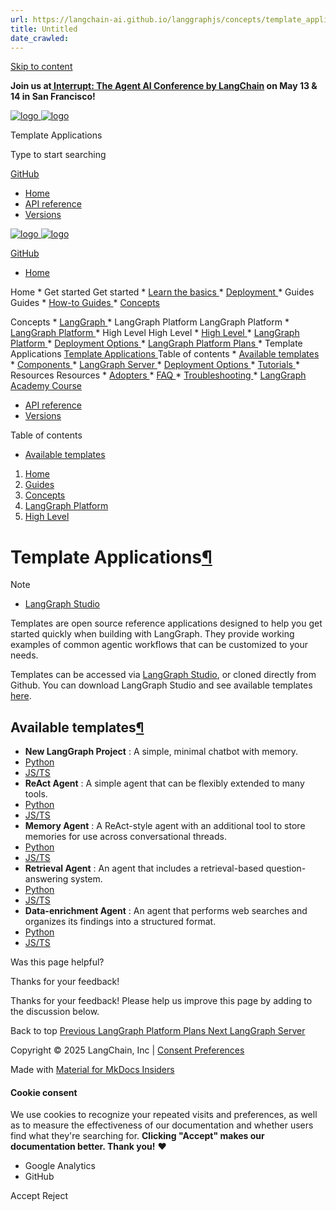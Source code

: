 ```yaml
---
url: https://langchain-ai.github.io/langgraphjs/concepts/template_applications/
title: Untitled
date_crawled: 
---
```


[ Skip to content ](https://langchain-ai.github.io/langgraphjs/concepts/template_applications/#template-applications)

**Join us at[ Interrupt: The Agent AI Conference by LangChain](https://interrupt.langchain.com/) on May 13 & 14 in San Francisco!**

[ ![logo](https://langchain-ai.github.io/langgraphjs/static/wordmark_dark.svg) ![logo](https://langchain-ai.github.io/langgraphjs/static/wordmark_light.svg) ](https://langchain-ai.github.io/langgraphjs/)

Template Applications 

[ ](https://langchain-ai.github.io/langgraphjs/concepts/template_applications/?q= "Share")

Type to start searching

[ GitHub  ](https://github.com/langchain-ai/langgraphjs "Go to repository")

  * [ Home ](https://langchain-ai.github.io/langgraphjs/)
  * [ API reference ](https://langchain-ai.github.io/langgraphjs/reference/)
  * [ Versions ](https://langchain-ai.github.io/langgraphjs/versions/)



[ ![logo](https://langchain-ai.github.io/langgraphjs/static/wordmark_dark.svg) ![logo](https://langchain-ai.github.io/langgraphjs/static/wordmark_light.svg) ](https://langchain-ai.github.io/langgraphjs/)

[ GitHub  ](https://github.com/langchain-ai/langgraphjs "Go to repository")

  * [ Home  ](https://langchain-ai.github.io/langgraphjs/)

Home 
    * Get started  Get started 
      * [ Learn the basics  ](https://langchain-ai.github.io/langgraphjs/tutorials/quickstart/)
      * [ Deployment  ](https://langchain-ai.github.io/langgraphjs/tutorials/deployment/)
    * Guides  Guides 
      * [ How-to Guides  ](https://langchain-ai.github.io/langgraphjs/how-tos/)
      * [ Concepts  ](https://langchain-ai.github.io/langgraphjs/concepts/)

Concepts 
        * [ LangGraph  ](https://langchain-ai.github.io/langgraphjs/concepts#langgraph)
        * LangGraph Platform  LangGraph Platform 
          * [ LangGraph Platform  ](https://langchain-ai.github.io/langgraphjs/concepts#langgraph-platform)
          * High Level  High Level 
            * [ High Level  ](https://langchain-ai.github.io/langgraphjs/concepts#high-level)
            * [ LangGraph Platform  ](https://langchain-ai.github.io/langgraphjs/concepts/langgraph_platform/)
            * [ Deployment Options  ](https://langchain-ai.github.io/langgraphjs/concepts/deployment_options/)
            * [ LangGraph Platform Plans  ](https://langchain-ai.github.io/langgraphjs/concepts/plans/)
            * Template Applications  [ Template Applications  ](https://langchain-ai.github.io/langgraphjs/concepts/template_applications/) Table of contents 
              * [ Available templates  ](https://langchain-ai.github.io/langgraphjs/concepts/template_applications/#available-templates)
          * [ Components  ](https://langchain-ai.github.io/langgraphjs/concepts#components)
          * [ LangGraph Server  ](https://langchain-ai.github.io/langgraphjs/concepts#langgraph-server)
          * [ Deployment Options  ](https://langchain-ai.github.io/langgraphjs/concepts#deployment-options)
      * [ Tutorials  ](https://langchain-ai.github.io/langgraphjs/tutorials/)
    * Resources  Resources 
      * [ Adopters  ](https://langchain-ai.github.io/langgraphjs/adopters/)
      * [ FAQ  ](https://langchain-ai.github.io/langgraphjs/concepts/faq/)
      * [ Troubleshooting  ](https://langchain-ai.github.io/langgraphjs/troubleshooting/errors/)
      * [ LangGraph Academy Course  ](https://academy.langchain.com/courses/intro-to-langgraph)
  * [ API reference  ](https://langchain-ai.github.io/langgraphjs/reference/)
  * [ Versions  ](https://langchain-ai.github.io/langgraphjs/versions/)



Table of contents 

  * [ Available templates  ](https://langchain-ai.github.io/langgraphjs/concepts/template_applications/#available-templates)



  1. [ Home  ](https://langchain-ai.github.io/langgraphjs/)
  2. [ Guides  ](https://langchain-ai.github.io/langgraphjs/how-tos/)
  3. [ Concepts  ](https://langchain-ai.github.io/langgraphjs/concepts/)
  4. [ LangGraph Platform  ](https://langchain-ai.github.io/langgraphjs/concepts#langgraph-platform)
  5. [ High Level  ](https://langchain-ai.github.io/langgraphjs/concepts#high-level)



# Template Applications[¶](https://langchain-ai.github.io/langgraphjs/concepts/template_applications/#template-applications "Permanent link")

Note

  * [LangGraph Studio](https://langchain-ai.github.io/langgraphjs/concepts/langgraph_studio/)



Templates are open source reference applications designed to help you get started quickly when building with LangGraph. They provide working examples of common agentic workflows that can be customized to your needs.

Templates can be accessed via [LangGraph Studio](https://langchain-ai.github.io/langgraphjs/concepts/langgraph_studio/), or cloned directly from Github. You can download LangGraph Studio and see available templates [here](https://studio.langchain.com/).

## Available templates[¶](https://langchain-ai.github.io/langgraphjs/concepts/template_applications/#available-templates "Permanent link")

  * **New LangGraph Project** : A simple, minimal chatbot with memory.
  * [Python](https://github.com/langchain-ai/new-langgraph-project)
  * [JS/TS](https://github.com/langchain-ai/new-langgraphjs-project)
  * **ReAct Agent** : A simple agent that can be flexibly extended to many tools.
  * [Python](https://github.com/langchain-ai/react-agent)
  * [JS/TS](https://github.com/langchain-ai/react-agent-js)
  * **Memory Agent** : A ReAct-style agent with an additional tool to store memories for use across conversational threads.
  * [Python](https://github.com/langchain-ai/memory-agent)
  * [JS/TS](https://github.com/langchain-ai/memory-agent-js)
  * **Retrieval Agent** : An agent that includes a retrieval-based question-answering system.
  * [Python](https://github.com/langchain-ai/retrieval-agent-template)
  * [JS/TS](https://github.com/langchain-ai/retrieval-agent-template-js)
  * **Data-enrichment Agent** : An agent that performs web searches and organizes its findings into a structured format.
  * [Python](https://github.com/langchain-ai/data-enrichment)
  * [JS/TS](https://github.com/langchain-ai/data-enrichment-js)

Was this page helpful? 

Thanks for your feedback! 

Thanks for your feedback! Please help us improve this page by adding to the discussion below. 

Back to top  [ Previous  LangGraph Platform Plans  ](https://langchain-ai.github.io/langgraphjs/concepts/plans/) [ Next  LangGraph Server  ](https://langchain-ai.github.io/langgraphjs/concepts/langgraph_server/)

Copyright © 2025 LangChain, Inc | [Consent Preferences](https://langchain-ai.github.io/langgraphjs/concepts/template_applications/#__consent)

Made with [ Material for MkDocs Insiders ](https://squidfunk.github.io/mkdocs-material/)

[ ](https://langchain-ai.github.io/langgraph/ "langchain-ai.github.io") [ ](https://github.com/langchain-ai/langgraphjs "github.com") [ ](https://twitter.com/LangChainAI "twitter.com")

#### Cookie consent

We use cookies to recognize your repeated visits and preferences, as well as to measure the effectiveness of our documentation and whether users find what they're searching for. **Clicking "Accept" makes our documentation better. Thank you!** ❤️

  * Google Analytics 
  * GitHub 



Accept Reject
